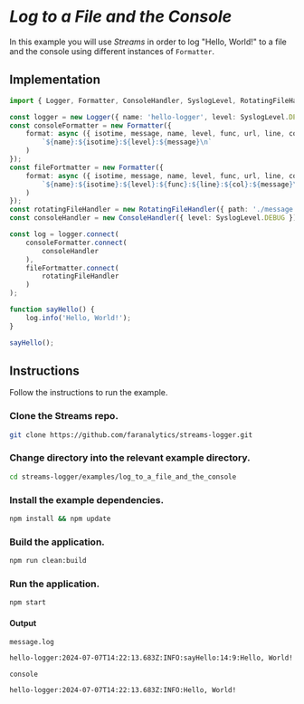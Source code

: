 # *Log to a File and the Console*

In this example you will use *Streams* in order to log "Hello, World!" to a file and the console using different instances of `Formatter`.

## Implementation

```ts
import { Logger, Formatter, ConsoleHandler, SyslogLevel, RotatingFileHandler } from 'streams-logger';

const logger = new Logger({ name: 'hello-logger', level: SyslogLevel.DEBUG });
const consoleFormatter = new Formatter({
    format: async ({ isotime, message, name, level, func, url, line, col }) => (
        `${name}:${isotime}:${level}:${message}\n`
    )
});
const fileFortmatter = new Formatter({
    format: async ({ isotime, message, name, level, func, url, line, col }) => (
        `${name}:${isotime}:${level}:${func}:${line}:${col}:${message}\n`
    )
});
const rotatingFileHandler = new RotatingFileHandler({ path: './message.log', rotationCount: 0, level: SyslogLevel.DEBUG });
const consoleHandler = new ConsoleHandler({ level: SyslogLevel.DEBUG });

const log = logger.connect(
    consoleFormatter.connect(
        consoleHandler
    ),
    fileFortmatter.connect(
        rotatingFileHandler
    )
);

function sayHello() {
    log.info('Hello, World!');
}

sayHello();
```

## Instructions

Follow the instructions to run the example.

### Clone the Streams repo.
```bash
git clone https://github.com/faranalytics/streams-logger.git
```
### Change directory into the relevant example directory.
```bash
cd streams-logger/examples/log_to_a_file_and_the_console
```
### Install the example dependencies.
```bash
npm install && npm update
```
### Build the application.
```bash
npm run clean:build
```
### Run the application.
```bash
npm start
```
#### Output
`message.log`
```bash
hello-logger:2024-07-07T14:22:13.683Z:INFO:sayHello:14:9:Hello, World!
```
`console`
```bash
hello-logger:2024-07-07T14:22:13.683Z:INFO:Hello, World!
```